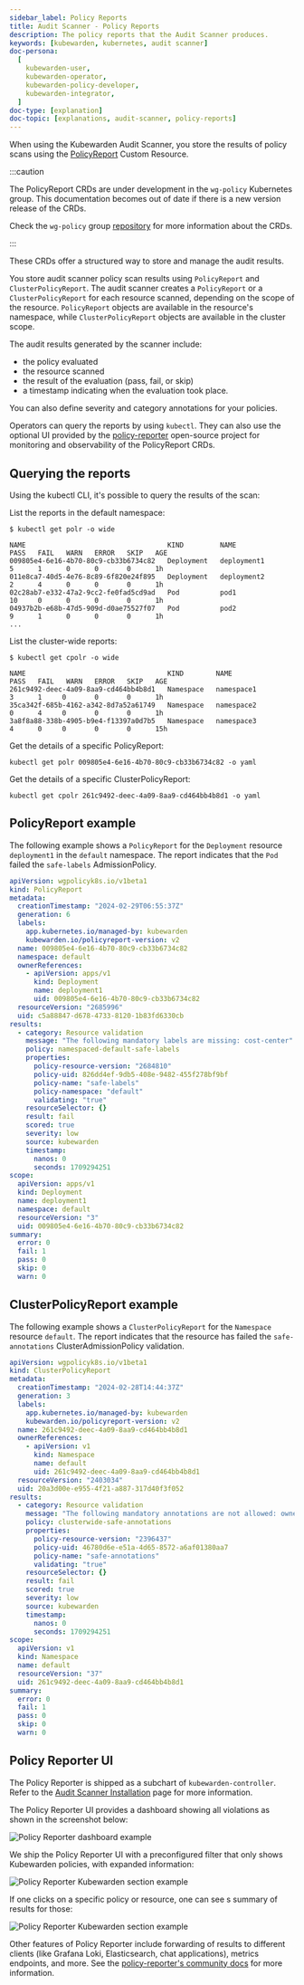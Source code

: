 ```yaml
---
sidebar_label: Policy Reports
title: Audit Scanner - Policy Reports
description: The policy reports that the Audit Scanner produces.
keywords: [kubewarden, kubernetes, audit scanner]
doc-persona:
  [
    kubewarden-user,
    kubewarden-operator,
    kubewarden-policy-developer,
    kubewarden-integrator,
  ]
doc-type: [explanation]
doc-topic: [explanations, audit-scanner, policy-reports]
---
```


<head>
  <link rel="canonical" href="https://docs.kubewarden.io/explanations/audit-scanner/policy-reports"/>
</head>

When using the Kubewarden Audit Scanner, you store the results of policy scans
using the
[PolicyReport](https://htmlpreview.github.io/?https://github.com/kubernetes-sigs/wg-policy-prototypes/blob/045372e558b896695b2daae92e8c7a04d4d40282/policy-report/docs/index.html)
Custom Resource.

:::caution

The PolicyReport CRDs are under development in the `wg-policy` Kubernetes
group. This documentation becomes out of date if there is a new version release
of the CRDs.

Check the `wg-policy` group
[repository](https://github.com/kubernetes-sigs/wg-policy-prototypes)
for more information about the CRDs.

:::

These CRDs offer a structured way to store and manage the audit results.

You store audit scanner policy scan results using `PolicyReport` and
`ClusterPolicyReport`. The audit scanner creates a `PolicyReport` or a
`ClusterPolicyReport` for each resource scanned, depending on the scope of the
resource. `PolicyReport` objects are available in the resource's namespace,
while `ClusterPolicyReport` objects are available in the cluster scope.

The audit results generated by the scanner include:

- the policy evaluated
- the resource scanned
- the result of the evaluation (pass, fail, or skip)
- a timestamp indicating when the evaluation took place.

You can also define severity and category annotations for your policies.

Operators can query the reports by using `kubectl`. They can also use the
optional UI provided by the
[policy-reporter](https://kyverno.github.io/policy-reporter) open-source
project for monitoring and observability of the PolicyReport CRDs.

## Querying the reports

Using the kubectl CLI, it's possible to query the results of the scan:

List the reports in the default namespace:

```console
$ kubectl get polr -o wide

NAME                                   KIND         NAME                        PASS   FAIL   WARN   ERROR   SKIP   AGE
009805e4-6e16-4b70-80c9-cb33b6734c82   Deployment   deployment1                 5      1      0      0       0      1h
011e8ca7-40d5-4e76-8c89-6f820e24f895   Deployment   deployment2                 2      4      0      0       0      1h
02c28ab7-e332-47a2-9cc2-fe0fad5cd9ad   Pod          pod1                        10     0      0      0       0      1h
04937b2b-e68b-47d5-909d-d0ae75527f07   Pod          pod2                        9      1      0      0       0      1h
...
```

List the cluster-wide reports:

```console
$ kubectl get cpolr -o wide

NAME                                   KIND        NAME                 PASS   FAIL   WARN   ERROR   SKIP   AGE
261c9492-deec-4a09-8aa9-cd464bb4b8d1   Namespace   namespace1           3      1     0       0       0      1h
35ca342f-685b-4162-a342-8d7a52a61749   Namespace   namespace2           0      4     0       0       0      1h
3a8f8a88-338b-4905-b9e4-f13397a0d7b5   Namespace   namespace3           4      0     0       0       0      15h
```

Get the details of a specific PolicyReport:

```console
kubectl get polr 009805e4-6e16-4b70-80c9-cb33b6734c82 -o yaml
```

Get the details of a specific ClusterPolicyReport:

```console
kubectl get cpolr 261c9492-deec-4a09-8aa9-cd464bb4b8d1 -o yaml
```

## PolicyReport example

The following example shows a `PolicyReport` for the `Deployment` resource
`deployment1` in the `default` namespace. The report indicates that the `Pod`
failed the `safe-labels` AdmissionPolicy.

```yaml
apiVersion: wgpolicyk8s.io/v1beta1
kind: PolicyReport
metadata:
  creationTimestamp: "2024-02-29T06:55:37Z"
  generation: 6
  labels:
    app.kubernetes.io/managed-by: kubewarden
    kubewarden.io/policyreport-version: v2
  name: 009805e4-6e16-4b70-80c9-cb33b6734c82
  namespace: default
  ownerReferences:
    - apiVersion: apps/v1
      kind: Deployment
      name: deployment1
      uid: 009805e4-6e16-4b70-80c9-cb33b6734c82
  resourceVersion: "2685996"
  uid: c5a88847-d678-4733-8120-1b83fd6330cb
results:
  - category: Resource validation
    message: "The following mandatory labels are missing: cost-center"
    policy: namespaced-default-safe-labels
    properties:
      policy-resource-version: "2684810"
      policy-uid: 826dd4ef-9db5-408e-9482-455f278bf9bf
      policy-name: "safe-labels"
      policy-namespace: "default"
      validating: "true"
    resourceSelector: {}
    result: fail
    scored: true
    severity: low
    source: kubewarden
    timestamp:
      nanos: 0
      seconds: 1709294251
scope:
  apiVersion: apps/v1
  kind: Deployment
  name: deployment1
  namespace: default
  resourceVersion: "3"
  uid: 009805e4-6e16-4b70-80c9-cb33b6734c82
summary:
  error: 0
  fail: 1
  pass: 0
  skip: 0
  warn: 0
```

## ClusterPolicyReport example

The following example shows a `ClusterPolicyReport` for the `Namespace`
resource `default`. The report indicates that the resource has failed the
`safe-annotations` ClusterAdmissionPolicy validation.

```yaml
apiVersion: wgpolicyk8s.io/v1beta1
kind: ClusterPolicyReport
metadata:
  creationTimestamp: "2024-02-28T14:44:37Z"
  generation: 3
  labels:
    app.kubernetes.io/managed-by: kubewarden
    kubewarden.io/policyreport-version: v2
  name: 261c9492-deec-4a09-8aa9-cd464bb4b8d1
  ownerReferences:
    - apiVersion: v1
      kind: Namespace
      name: default
      uid: 261c9492-deec-4a09-8aa9-cd464bb4b8d1
  resourceVersion: "2403034"
  uid: 20a3d00e-e955-4f21-a887-317d40f3f052
results:
  - category: Resource validation
    message: "The following mandatory annotations are not allowed: owner"
    policy: clusterwide-safe-annotations
    properties:
      policy-resource-version: "2396437"
      policy-uid: 46780d6e-e51a-4d65-8572-a6af01380aa7
      policy-name: "safe-annotations"
      validating: "true"
    resourceSelector: {}
    result: fail
    scored: true
    severity: low
    source: kubewarden
    timestamp:
      nanos: 0
      seconds: 1709294251
scope:
  apiVersion: v1
  kind: Namespace
  name: default
  resourceVersion: "37"
  uid: 261c9492-deec-4a09-8aa9-cd464bb4b8d1
summary:
  error: 0
  fail: 1
  pass: 0
  skip: 0
  warn: 0
```

## Policy Reporter UI

The Policy Reporter is shipped as a subchart of `kubewarden-controller`.
Refer to the [Audit Scanner Installation](../../howtos/audit-scanner)
page for more information.

The Policy Reporter UI provides a dashboard showing all violations as shown in the screenshot below:

![Policy Reporter dashboard example](/img/policy-reporter_dashboard.png)

We ship the Policy Reporter UI with a preconfigured filter that only shows Kubewarden policies, with expanded information:

![Policy Reporter Kubewarden section example](/img/policy-reporter_kubewarden-filter.png)

If one clicks on a specific policy or resource, one can see s summary of results for those:

![Policy Reporter Kubewarden section example](/img/policy-reporter_per-resource.png)

Other features of Policy Reporter include forwarding of results to different
clients (like Grafana Loki, Elasticsearch, chat applications), metrics
endpoints, and more. See the [policy-reporter's community
docs](https://kyverno.github.io/policy-reporter) for more information.
